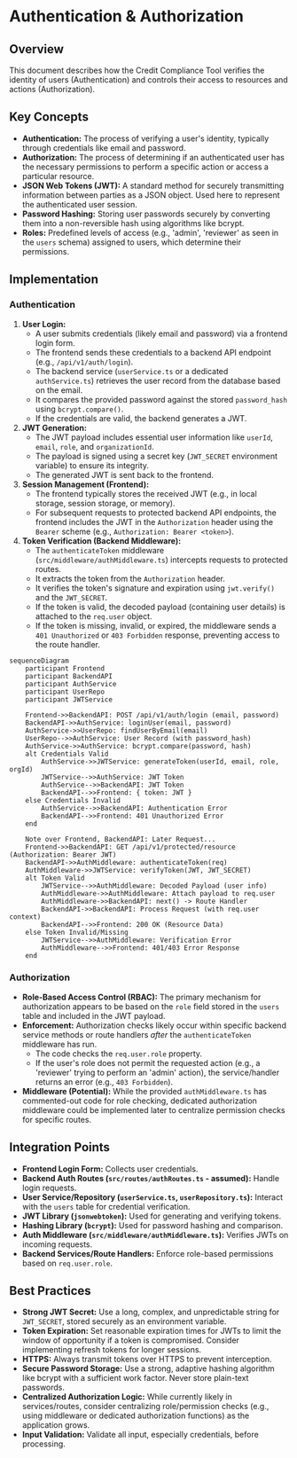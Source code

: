 # Authentication & Authorization

## Overview

This document describes how the Credit Compliance Tool verifies the identity of users (Authentication) and controls their access to resources and actions (Authorization).

## Key Concepts

*   **Authentication:** The process of verifying a user's identity, typically through credentials like email and password.
*   **Authorization:** The process of determining if an authenticated user has the necessary permissions to perform a specific action or access a particular resource.
*   **JSON Web Tokens (JWT):** A standard method for securely transmitting information between parties as a JSON object. Used here to represent the authenticated user session.
*   **Password Hashing:** Storing user passwords securely by converting them into a non-reversible hash using algorithms like bcrypt.
*   **Roles:** Predefined levels of access (e.g., 'admin', 'reviewer' as seen in the `users` schema) assigned to users, which determine their permissions.

## Implementation

### Authentication

1.  **User Login:**
    *   A user submits credentials (likely email and password) via a frontend login form.
    *   The frontend sends these credentials to a backend API endpoint (e.g., `/api/v1/auth/login`).
    *   The backend service (`userService.ts` or a dedicated `authService.ts`) retrieves the user record from the database based on the email.
    *   It compares the provided password against the stored `password_hash` using `bcrypt.compare()`.
    *   If the credentials are valid, the backend generates a JWT.
2.  **JWT Generation:**
    *   The JWT payload includes essential user information like `userId`, `email`, `role`, and `organizationId`.
    *   The payload is signed using a secret key (`JWT_SECRET` environment variable) to ensure its integrity.
    *   The generated JWT is sent back to the frontend.
3.  **Session Management (Frontend):**
    *   The frontend typically stores the received JWT (e.g., in local storage, session storage, or memory).
    *   For subsequent requests to protected backend API endpoints, the frontend includes the JWT in the `Authorization` header using the `Bearer` scheme (e.g., `Authorization: Bearer <token>`).
4.  **Token Verification (Backend Middleware):**
    *   The `authenticateToken` middleware (`src/middleware/authMiddleware.ts`) intercepts requests to protected routes.
    *   It extracts the token from the `Authorization` header.
    *   It verifies the token's signature and expiration using `jwt.verify()` and the `JWT_SECRET`.
    *   If the token is valid, the decoded payload (containing user details) is attached to the `req.user` object.
    *   If the token is missing, invalid, or expired, the middleware sends a `401 Unauthorized` or `403 Forbidden` response, preventing access to the route handler.

```mermaid
sequenceDiagram
    participant Frontend
    participant BackendAPI
    participant AuthService
    participant UserRepo
    participant JWTService

    Frontend->>BackendAPI: POST /api/v1/auth/login (email, password)
    BackendAPI->>AuthService: loginUser(email, password)
    AuthService->>UserRepo: findUserByEmail(email)
    UserRepo-->>AuthService: User Record (with password_hash)
    AuthService->>AuthService: bcrypt.compare(password, hash)
    alt Credentials Valid
        AuthService->>JWTService: generateToken(userId, email, role, orgId)
        JWTService-->>AuthService: JWT Token
        AuthService-->>BackendAPI: JWT Token
        BackendAPI-->>Frontend: { token: JWT }
    else Credentials Invalid
        AuthService-->>BackendAPI: Authentication Error
        BackendAPI-->>Frontend: 401 Unauthorized Error
    end

    Note over Frontend, BackendAPI: Later Request...
    Frontend->>BackendAPI: GET /api/v1/protected/resource (Authorization: Bearer JWT)
    BackendAPI->>AuthMiddleware: authenticateToken(req)
    AuthMiddleware->>JWTService: verifyToken(JWT, JWT_SECRET)
    alt Token Valid
        JWTService-->>AuthMiddleware: Decoded Payload (user info)
        AuthMiddleware->>AuthMiddleware: Attach payload to req.user
        AuthMiddleware->>BackendAPI: next() -> Route Handler
        BackendAPI->>BackendAPI: Process Request (with req.user context)
        BackendAPI-->>Frontend: 200 OK (Resource Data)
    else Token Invalid/Missing
        JWTService-->>AuthMiddleware: Verification Error
        AuthMiddleware-->>Frontend: 401/403 Error Response
    end

```

### Authorization

*   **Role-Based Access Control (RBAC):** The primary mechanism for authorization appears to be based on the `role` field stored in the `users` table and included in the JWT payload.
*   **Enforcement:** Authorization checks likely occur within specific backend service methods or route handlers *after* the `authenticateToken` middleware has run.
    *   The code checks the `req.user.role` property.
    *   If the user's role does not permit the requested action (e.g., a 'reviewer' trying to perform an 'admin' action), the service/handler returns an error (e.g., `403 Forbidden`).
*   **Middleware (Potential):** While the provided `authMiddleware.ts` has commented-out code for role checking, dedicated authorization middleware could be implemented later to centralize permission checks for specific routes.

## Integration Points

*   **Frontend Login Form:** Collects user credentials.
*   **Backend Auth Routes (`src/routes/authRoutes.ts` - assumed):** Handle login requests.
*   **User Service/Repository (`userService.ts`, `userRepository.ts`):** Interact with the `users` table for credential verification.
*   **JWT Library (`jsonwebtoken`):** Used for generating and verifying tokens.
*   **Hashing Library (`bcrypt`):** Used for password hashing and comparison.
*   **Auth Middleware (`src/middleware/authMiddleware.ts`):** Verifies JWTs on incoming requests.
*   **Backend Services/Route Handlers:** Enforce role-based permissions based on `req.user.role`.

## Best Practices

*   **Strong JWT Secret:** Use a long, complex, and unpredictable string for `JWT_SECRET`, stored securely as an environment variable.
*   **Token Expiration:** Set reasonable expiration times for JWTs to limit the window of opportunity if a token is compromised. Consider implementing refresh tokens for longer sessions.
*   **HTTPS:** Always transmit tokens over HTTPS to prevent interception.
*   **Secure Password Storage:** Use a strong, adaptive hashing algorithm like bcrypt with a sufficient work factor. Never store plain-text passwords.
*   **Centralized Authorization Logic:** While currently likely in services/routes, consider centralizing role/permission checks (e.g., using middleware or dedicated authorization functions) as the application grows.
*   **Input Validation:** Validate all input, especially credentials, before processing.
